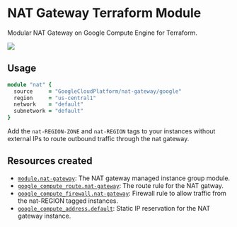 # NAT Gateway Terraform Module

Modular NAT Gateway on Google Compute Engine for Terraform.

<a href="https://concourse-tf.gcp.solutions/teams/main/pipelines/tf-nat-gw-regression" target="_blank">
<img src="https://concourse-tf.gcp.solutions/api/v1/teams/main/pipelines/tf-nat-gw-regression/badge" /></a>
        
## Usage

```ruby
module "nat" {
  source     = "GoogleCloudPlatform/nat-gateway/google"
  region     = "us-central1"
  network    = "default"
  subnetwork = "default"
}
```

Add the `nat-REGION-ZONE` and  `nat-REGION` tags to your instances without external IPs to route outbound traffic through the nat gateway.

## Resources created

- [`module.nat-gateway`](https://github.com/GoogleCloudPlatform/terraform-google-managed-instance-group): The NAT gateway managed instance group module.
- [`google_compute_route.nat-gateway`](https://www.terraform.io/docs/providers/google/r/compute_route.html): The route rule for the NAT gatway.
- [`google_compute_firewall.nat-gateway`](https://www.terraform.io/docs/providers/google/r/compute_firewall.html): Firewall rule to allow traffic from the nat-REGION tagged instances.
- [`google_compute_address.default`](https://www.terraform.io/docs/providers/google/r/compute_address.html): Static IP reservation for the NAT gateway instance.
